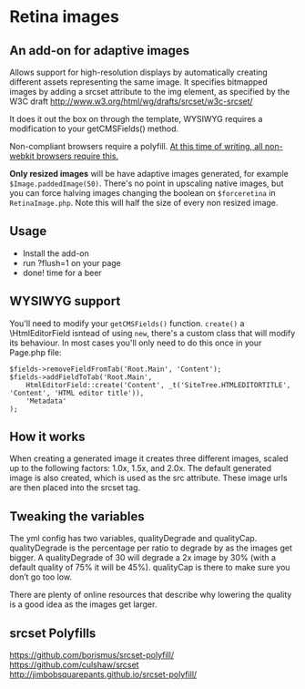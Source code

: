 # Retina images

## An add-on for adaptive images

Allows support for high-resolution displays by automatically creating different 
assets representing the same image. It specifies bitmapped images by adding a 
srcset attribute to the img element, as specified
by the W3C draft http://www.w3.org/html/wg/drafts/srcset/w3c-srcset/

It does it out the box on through the template, WYSIWYG requires a modification 
to your getCMSFields() method.

Non-compliant browsers require a polyfill. [At this time of writing, all 
non-webkit browsers require this.](http://caniuse.com/#feat=srcset)

**Only resized images** will be have adaptive images generated, for example
```$Image.paddedImage(50)```. There's no point in upscaling native images, but
you can force halving images changing the boolean on ```$forceretina``` in ```RetinaImage.php```.
Note this will half the size of every non resized image.

## Usage

+ Install the add-on
+ run ?flush=1 on your page
+ done! time for a beer

## WYSIWYG support

You'll need to modify your ```getCMSFields()``` function. ```create()``` a 
\HtmlEditorField isntead of using ```new```, there's a custom class that will 
modify its behaviour. In most cases you'll only need to do this once in your
Page.php file:

```
$fields->removeFieldFromTab('Root.Main', 'Content');
$fields->addFieldToTab('Root.Main', 
	HtmlEditorField::create('Content', _t('SiteTree.HTMLEDITORTITLE', 'Content', 'HTML editor title')),
	'Metadata'
);
```

## How it works

When creating a generated image it creates three different images, scaled up to
the following factors: 1.0x, 1.5x, and 2.0x. The default generated image is 
also created, which is used as the src attribute. These image urls are then 
placed into the srcset tag.

## Tweaking the variables

The yml config has two variables, qualityDegrade and qualityCap. qualityDegrade
is the percentage per ratio to degrade by as the images get bigger. A 
qualityDegrade of 30 will degrade a 2x image by 30% (with a default quality of
75% it will be 45%). qualityCap is there to make sure you don’t go too low. 

There are plenty of online resources that describe why lowering the quality is
a good idea as the images get larger. 

## srcset Polyfills

https://github.com/borismus/srcset-polyfill/
https://github.com/culshaw/srcset
http://jimbobsquarepants.github.io/srcset-polyfill/
